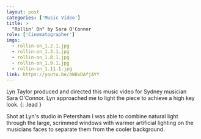 ```yaml
---
layout: post
categories: ['Music Video']
title: >
  "Rollin' On" by Sara O'Connor
role: ['Cinematographer']
imgs: 
  - rollin-on_1.2.1.jpg
  - rollin-on_1.3.1.jpg
  - rollin-on_1.8.1.jpg
  - rollin-on_1.9.1.jpg
  - rollin-on_1.11.1.jpg
link: https://youtu.be/bW8vDAfjAYY
---
```


Lyn Taylor produced and directed this music video for Sydney musician Sara O'Connor. Lyn approached me to light the 
piece to achieve a high key look.
{: .lead }

Shot at Lyn's studio in Petersham I was able to combine natural light through the large, scrimmed windows with warmer
artificial lighting on the musicians faces to separate them from the cooler background.
